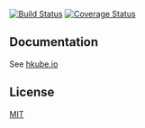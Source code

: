 [![Build Status](https://travis-ci.org/kube-HPC/algorithm-debug.svg?branch=master)](https://travis-ci.org/kube-HPC/algorithm-debug)
[![Coverage Status](https://coveralls.io/repos/github/kube-HPC/algorithm-debug/badge.svg?branch=master)](https://coveralls.io/github/kube-HPC/algorithm-debug?branch=master)

## Documentation

See [hkube.io](http://hkube.io/)

## License

[MIT](LICENSE)
